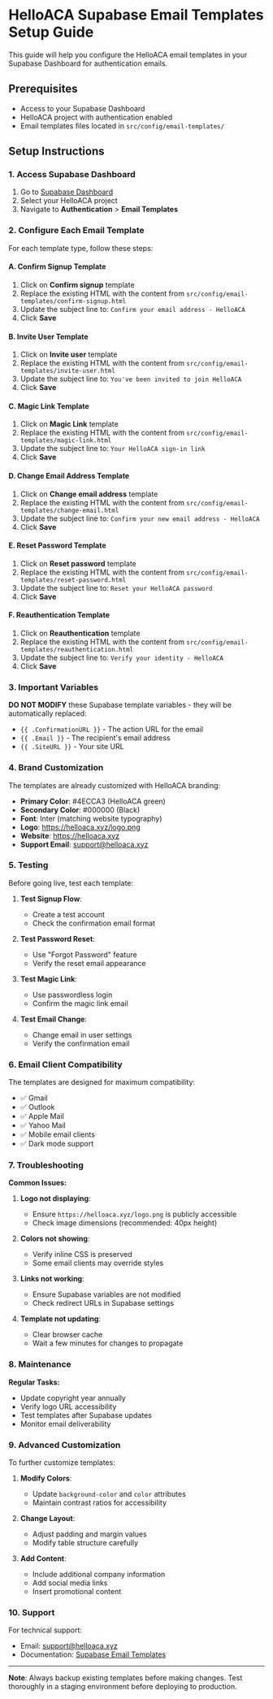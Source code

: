 # HelloACA Supabase Email Templates Setup Guide

This guide will help you configure the HelloACA email templates in your Supabase Dashboard for authentication emails.

## Prerequisites

- Access to your Supabase Dashboard
- HelloACA project with authentication enabled
- Email templates files located in `src/config/email-templates/`

## Setup Instructions

### 1. Access Supabase Dashboard

1. Go to [Supabase Dashboard](https://app.supabase.com)
2. Select your HelloACA project
3. Navigate to **Authentication** > **Email Templates**

### 2. Configure Each Email Template

For each template type, follow these steps:

#### A. Confirm Signup Template
1. Click on **Confirm signup** template
2. Replace the existing HTML with the content from `src/config/email-templates/confirm-signup.html`
3. Update the subject line to: `Confirm your email address - HelloACA`
4. Click **Save**

#### B. Invite User Template
1. Click on **Invite user** template
2. Replace the existing HTML with the content from `src/config/email-templates/invite-user.html`
3. Update the subject line to: `You've been invited to join HelloACA`
4. Click **Save**

#### C. Magic Link Template
1. Click on **Magic Link** template
2. Replace the existing HTML with the content from `src/config/email-templates/magic-link.html`
3. Update the subject line to: `Your HelloACA sign-in link`
4. Click **Save**

#### D. Change Email Address Template
1. Click on **Change email address** template
2. Replace the existing HTML with the content from `src/config/email-templates/change-email.html`
3. Update the subject line to: `Confirm your new email address - HelloACA`
4. Click **Save**

#### E. Reset Password Template
1. Click on **Reset password** template
2. Replace the existing HTML with the content from `src/config/email-templates/reset-password.html`
3. Update the subject line to: `Reset your HelloACA password`
4. Click **Save**

#### F. Reauthentication Template
1. Click on **Reauthentication** template
2. Replace the existing HTML with the content from `src/config/email-templates/reauthentication.html`
3. Update the subject line to: `Verify your identity - HelloACA`
4. Click **Save**

### 3. Important Variables

**DO NOT MODIFY** these Supabase template variables - they will be automatically replaced:
- `{{ .ConfirmationURL }}` - The action URL for the email
- `{{ .Email }}` - The recipient's email address
- `{{ .SiteURL }}` - Your site URL

### 4. Brand Customization

The templates are already customized with HelloACA branding:
- **Primary Color**: #4ECCA3 (HelloACA green)
- **Secondary Color**: #000000 (Black)
- **Font**: Inter (matching website typography)
- **Logo**: https://helloaca.xyz/logo.png
- **Website**: https://helloaca.xyz
- **Support Email**: support@helloaca.xyz

### 5. Testing

Before going live, test each template:

1. **Test Signup Flow**:
   - Create a test account
   - Check the confirmation email format

2. **Test Password Reset**:
   - Use "Forgot Password" feature
   - Verify the reset email appearance

3. **Test Magic Link**:
   - Use passwordless login
   - Confirm the magic link email

4. **Test Email Change**:
   - Change email in user settings
   - Verify the confirmation email

### 6. Email Client Compatibility

The templates are designed for maximum compatibility:
- ✅ Gmail
- ✅ Outlook
- ✅ Apple Mail
- ✅ Yahoo Mail
- ✅ Mobile email clients
- ✅ Dark mode support

### 7. Troubleshooting

**Common Issues:**

1. **Logo not displaying**:
   - Ensure `https://helloaca.xyz/logo.png` is publicly accessible
   - Check image dimensions (recommended: 40px height)

2. **Colors not showing**:
   - Verify inline CSS is preserved
   - Some email clients may override styles

3. **Links not working**:
   - Ensure Supabase variables are not modified
   - Check redirect URLs in Supabase settings

4. **Template not updating**:
   - Clear browser cache
   - Wait a few minutes for changes to propagate

### 8. Maintenance

**Regular Tasks:**
- Update copyright year annually
- Verify logo URL accessibility
- Test templates after Supabase updates
- Monitor email deliverability

### 9. Advanced Customization

To further customize templates:

1. **Modify Colors**:
   - Update `background-color` and `color` attributes
   - Maintain contrast ratios for accessibility

2. **Change Layout**:
   - Adjust padding and margin values
   - Modify table structure carefully

3. **Add Content**:
   - Include additional company information
   - Add social media links
   - Insert promotional content

### 10. Support

For technical support:
- Email: support@helloaca.xyz
- Documentation: [Supabase Email Templates](https://supabase.com/docs/guides/auth/auth-email-templates)

---

**Note**: Always backup existing templates before making changes. Test thoroughly in a staging environment before deploying to production.